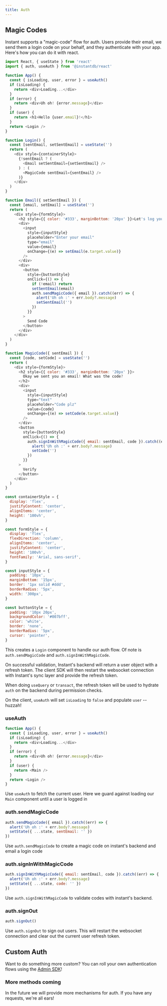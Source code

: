 ```yaml
---
title: Auth
---
```


## Magic Codes

Instant supports a "magic-code" flow for auth. Users provide their email, we send
them a login code on your behalf, and they authenticate with your app. Here's
how you can do it with react.

```javascript {% showCopy=true %}
import React, { useState } from 'react'
import { auth, useAuth } from '@instantdb/react'

function App() {
  const { isLoading, user, error } = useAuth()
  if (isLoading) {
    return <div>Loading...</div>
  }
  if (error) {
    return <div>Uh oh! {error.message}</div>
  }
  if (user) {
    return <h1>Hello {user.email}!</h1>
  }
  return <Login />
}

function Login() {
  const [sentEmail, setSentEmail] = useState('')
  return (
    <div style={containerStyle}>
      {!sentEmail ? (
        <Email setSentEmail={setSentEmail} />
      ) : (
        <MagicCode sentEmail={sentEmail} />
      )}
    </div>
  )
}

function Email({ setSentEmail }) {
  const [email, setEmail] = useState('')
  return (
    <div style={formStyle}>
      <h2 style={{ color: '#333', marginBottom: '20px' }}>Let's log you in!</h2>
      <div>
        <input
          style={inputStyle}
          placeholder="Enter your email"
          type="email"
          value={email}
          onChange={(e) => setEmail(e.target.value)}
        />
      </div>
      <div>
        <button
          style={buttonStyle}
          onClick={() => {
            if (!email) return
            setSentEmail(email)
            auth.sendMagicCode({ email }).catch((err) => {
              alert('Uh oh :' + err.body?.message)
              setSentEmail('')
            })
          }}
        >
          Send Code
        </button>
      </div>
    </div>
  )
}

function MagicCode({ sentEmail }) {
  const [code, setCode] = useState('')
  return (
    <div style={formStyle}>
      <h2 style={{ color: '#333', marginBottom: '20px' }}>
        Okay we sent you an email! What was the code?
      </h2>
      <div>
        <input
          style={inputStyle}
          type="text"
          placeholder="Code plz"
          value={code}
          onChange={(e) => setCode(e.target.value)}
        />
      </div>
      <button
        style={buttonStyle}
        onClick={() => {
          auth.signInWithMagicCode({ email: sentEmail, code }).catch((err) => {
            alert('Uh oh :' + err.body?.message)
            setCode('')
          })
        }}
      >
        Verify
      </button>
    </div>
  )
}

const containerStyle = {
  display: 'flex',
  justifyContent: 'center',
  alignItems: 'center',
  height: '100vh',
}

const formStyle = {
  display: 'flex',
  flexDirection: 'column',
  alignItems: 'center',
  justifyContent: 'center',
  height: '100vh',
  fontFamily: 'Arial, sans-serif',
}

const inputStyle = {
  padding: '10px',
  marginBottom: '15px',
  border: '1px solid #ddd',
  borderRadius: '5px',
  width: '300px',
}

const buttonStyle = {
  padding: '10px 20px',
  backgroundColor: '#007bff',
  color: 'white',
  border: 'none',
  borderRadius: '5px',
  cursor: 'pointer',
}
```

This creates a `Login` component to handle our auth flow. Of note is `auth.sendMagicCode`
and `auth.signInWithMagicCode`.

On successful validation, Instant's backend will return a user object with a refresh token.
The client SDK will then restart the websocket connection with Instant's sync layer and provide the refresh token.

When doing `useQuery` or `transact`, the refresh token will be used to hydrate `auth`
on the backend during permission checks.

On the client, `useAuth` will set `isLoading` to `false` and populate `user` -- huzzah!

### useAuth

```javascript
function App() {
  const { isLoading, user, error } = useAuth()
  if (isLoading) {
    return <div>Loading...</div>
  }
  if (error) {
    return <div>Uh oh! {error.message}</div>
  }
  if (user) {
    return <Main />
  }
  return <Login />
}
```

Use `useAuth` to fetch the current user. Here we guard against loading
our `Main` component until a user is logged in

### auth.sendMagicCode

```javascript
auth.sendMagicCode({ email }).catch((err) => {
  alert('Uh oh :' + err.body?.message)
  setState({ ...state, sentEmail: '' })
})
```

Use `auth.sendMagicCode` to create a magic code on instant's backend and email a login code

### auth.signInWithMagicCode

```javascript
auth.signInWithMagicCode({ email: sentEmail, code }).catch((err) => {
  alert('Uh oh :' + err.body?.message)
  setState({ ...state, code: '' })
})
```

Use `auth.signInWithMagicCode` to validate codes with instant's backend.

### auth.signOut

```javascript
auth.signOut()
```

Use `auth.signOut` to sign out users. This will restart the websocket connection and clear out the current user refresh token.

## Custom Auth

Want to do something more custom? You can roll your own authentication flows using the [Admin SDK](/docs/backend#custom-auth)!

### More methods coming

In the future we will provide more mechanisms for auth. If you have any requests, we're all ears!
